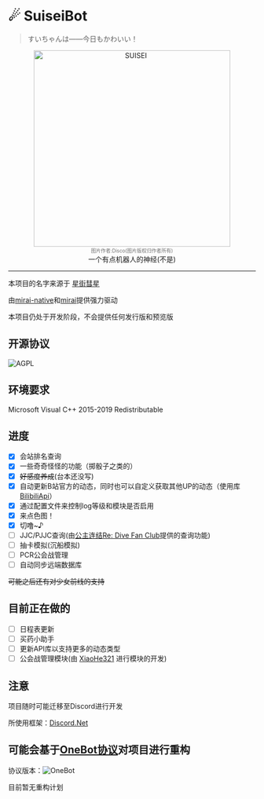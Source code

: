 # ☄ SuiseiBot
> すいちゃんは——今日もかわいい！
<div align="center">
   	<img width="400" src="https://i.loli.net/2020/08/28/VqPKcFN6m3oZ5bB.png" alt="SUISEI">
    </br>
    <font size="-6" color="#707070">
        图片作者:Disco(图片版权归作者所有)
	</font></br>
一个有点机器人的神经(不是)</br>
</div>

-----

本项目的名字来源于 [星街彗星](https://space.bilibili.com/9034870)

由[mirai-native](https://github.com/iTXTech/mirai-native)和[mirai](https://github.com/mamoe/mirai)提供强力驱动

本项目仍处于开发阶段，不会提供任何发行版和预览版

## 开源协议

![AGPL](https://img.shields.io/github/license/CBGan/SuiseiBot?style=for-the-badge)

## 环境要求

Microsoft Visual C++ 2015-2019 Redistributable

## 进度

- [x] 会站排名查询
- [x] 一些奇奇怪怪的功能（掷骰子之类的）
- [x] ~~好感度养成~~(台本还没写)
- [x] 自动更新B站官方的动态，同时也可以自定义获取其他UP的动态（使用库[BilibiliApi](https://github.com/CBGan/BilibiliApi)）
- [x] 通过配置文件来控制log等级和模块是否启用
- [x] 来点色图！
- [x] 切噜~♪
- [ ] JJC/PJJC查询(由[公主连结Re: Dive Fan Club](https://pcrdfans.com/)提供的查询功能)
- [ ] 抽卡模拟(沉船模拟)
- [ ] PCR公会战管理
- [ ] 自动同步远端数据库

~~可能之后还有对少女前线的支持~~

## 目前正在做的

- [ ] 日程表更新
- [ ] 买药小助手
- [ ] 更新API库以支持更多的动态类型
- [ ] 公会战管理模块(由 [XiaoHe321](https://github.com/orgs/Suisei-Kawaii/people/xh321) 进行模块的开发)

## 注意

项目随时可能迁移至Discord进行开发

所使用框架：[Discord.Net](https://github.com/discord-net/Discord.Net)

## 可能会基于[OneBot协议](https://github.com/howmanybots/onebot)对项目进行重构

协议版本：![OneBot](https://img.shields.io/static/v1?label=OneBot&message=v11&color=blueviolet&style=for-the-badge)

目前暂无重构计划
